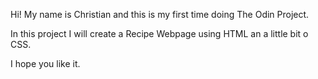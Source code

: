 Hi! My name is Christian and this is my first time doing The Odin Project.

In this project I will create a Recipe Webpage using HTML an a little bit o CSS.

I hope you like it.